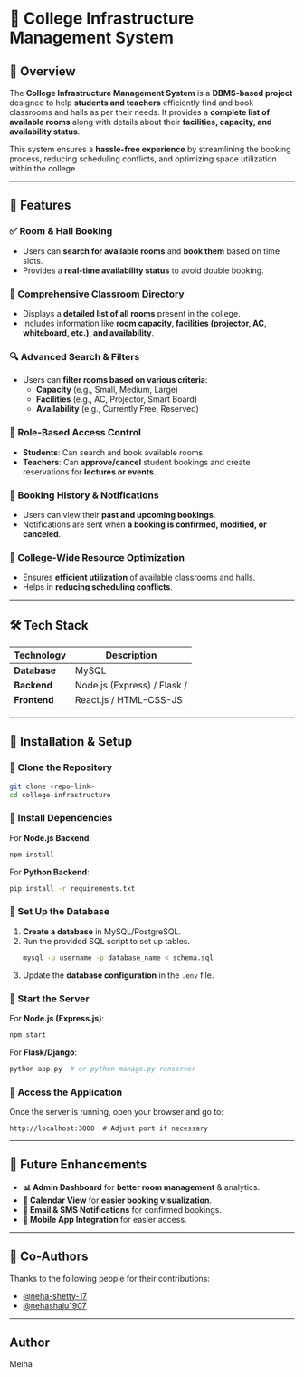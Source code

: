 # 🏩 College Infrastructure Management System

## 📌 Overview
The **College Infrastructure Management System** is a **DBMS-based project** designed to help **students and teachers** efficiently find and book classrooms and halls as per their needs. It provides a **complete list of available rooms** along with details about their **facilities, capacity, and availability status**.  

This system ensures a **hassle-free experience** by streamlining the booking process, reducing scheduling conflicts, and optimizing space utilization within the college.

---

## 🚀 Features
### ✅ Room & Hall Booking
- Users can **search for available rooms** and **book them** based on time slots.
- Provides a **real-time availability status** to avoid double booking.

### 📌 Comprehensive Classroom Directory
- Displays a **detailed list of all rooms** present in the college.
- Includes information like **room capacity, facilities (projector, AC, whiteboard, etc.), and availability**.

### 🔍 Advanced Search & Filters
- Users can **filter rooms based on various criteria**:
  - **Capacity** (e.g., Small, Medium, Large)
  - **Facilities** (e.g., AC, Projector, Smart Board)
  - **Availability** (e.g., Currently Free, Reserved)
  
### 👥 Role-Based Access Control
- **Students**: Can search and book available rooms.  
- **Teachers**: Can **approve/cancel** student bookings and create reservations for **lectures or events**.

### 📅 Booking History & Notifications
- Users can view their **past and upcoming bookings**.  
- Notifications are sent when **a booking is confirmed, modified, or canceled**.

### 🏩 College-Wide Resource Optimization
- Ensures **efficient utilization** of available classrooms and halls.
- Helps in **reducing scheduling conflicts**.

---

## 🛠 Tech Stack
| **Technology** | **Description** |
|---------------|----------------|
| **Database** | MySQL |
| **Backend** | Node.js (Express) / Flask / |
| **Frontend** | React.js / HTML-CSS-JS  |

---

## 🚀 Installation & Setup
### 🔹 Clone the Repository
```bash
git clone <repo-link>
cd college-infrastructure
```

### 🔹 Install Dependencies
For **Node.js Backend**:
```bash
npm install
```
For **Python Backend**:
```bash
pip install -r requirements.txt
```

### 🔹 Set Up the Database
1. **Create a database** in MySQL/PostgreSQL.
2. Run the provided SQL script to set up tables.
   ```bash
   mysql -u username -p database_name < schema.sql
   ```
3. Update the **database configuration** in the `.env` file.

### 🔹 Start the Server
For **Node.js (Express.js)**:
```bash
npm start
```
For **Flask/Django**:
```bash
python app.py  # or python manage.py runserver
```

### 🔹 Access the Application
Once the server is running, open your browser and go to:
```
http://localhost:3000  # Adjust port if necessary
```

---

## 🔮 Future Enhancements
- **📊 Admin Dashboard** for **better room management** & analytics.
- **📅 Calendar View** for **easier booking visualization**.
- **🔔 Email & SMS Notifications** for confirmed bookings.
- **📱 Mobile App Integration** for easier access.

---
## 👥 Co-Authors
Thanks to the following people for their contributions:

- [@neha-shetty-17](https://github.com/neha-shetty-17)
- [@nehashaju1907](https://github.com/nehashaju1907)

---
## Author

Meiha

